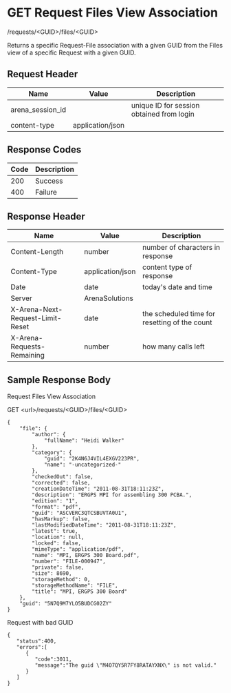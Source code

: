 # GET Request Files View Association
/requests/&lt;GUID&gt;/files/&lt;GUID&gt;

Returns a  specific Request-File association with a given GUID from the Files view of a specific Request with a given GUID.

## Request Header

| Name<br> | Value<br> | Description<br> |
|  --- |  --- |  --- | 
| arena_session_id<br> |   | unique ID for session obtained from login<br> |
| content-type<br> | application/json<br> |   |

## Response Codes

| Code<br> | Description<br> |
|  --- |  --- | 
| 200<br> | Success<br> |
| 400<br> | Failure<br> |

## Response Header

| Name<br> | Value<br> | Description<br> |
|  --- |  --- |  --- | 
| Content-Length<br> | number<br> | number of characters in response<br> |
| Content-Type<br> | application/json<br> | content type of response<br> |
| Date<br> | date<br> | today's date and time<br> |
| Server<br> | ArenaSolutions<br> |   |
| X-Arena-Next-Request-Limit-Reset<br> | date<br> | the scheduled time for resetting of the count<br> |
| X-Arena-Requests-Remaining<br> | number<br> | how many calls left<br> |

## Sample Response Body
Request Files View  Association

GET &lt;url&gt;/requests/&lt;GUID&gt;/files/&lt;GUID&gt;

```
{
    "file": {
        "author": {
            "fullName": "Heidi Walker"
        },
        "category": {
            "guid": "2K4N6J4VIL4EXGV223PR",
            "name": "-uncategorized-"
        },
        "checkedOut": false,
        "corrected": false,
        "creationDateTime": "2011-08-31T18:11:23Z",
        "description": "ERGPS MPI for assembling 300 PCBA.",
        "edition": "1",
        "format": "pdf",
        "guid": "ASCVERC3QTCSBUVTA0U1",
        "hasMarkup": false,
        "lastModifiedDateTime": "2011-08-31T18:11:23Z",
        "latest": true,
        "location": null,
        "locked": false,
        "mimeType": "application/pdf",
        "name": "MPI, ERGPS 300 Board.pdf",
        "number": "FILE-000947",
        "private": false,
        "size": 8690,
        "storageMethod": 0,
        "storageMethodName": "FILE",
        "title": "MPI, ERGPS 300 Board"
    },
    "guid": "5N7Q9M7YLO5BUDCG02ZY"
}
```
Request with bad GUID

```
{  
   "status":400,
   "errors":[  
      {  
         "code":3011,
         "message":"The guid \"M4O7QY5R7FY8RATAYXNX\" is not valid."
      }
   ]
}
```
